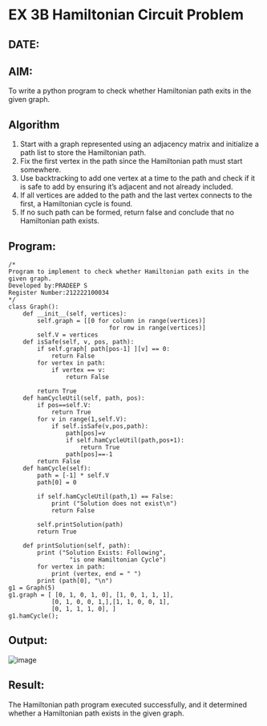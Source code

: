 # EX 3B Hamiltonian Circuit Problem
## DATE:
## AIM:
To write a python program to check whether Hamiltonian path exits in the given graph.


## Algorithm
1. Start with a graph represented using an adjacency matrix and initialize a path list to store the Hamiltonian path.
2. Fix the first vertex in the path since the Hamiltonian path must start somewhere.
3. Use backtracking to add one vertex at a time to the path and check if it is safe to add by ensuring it’s adjacent and not already included.
4. If all vertices are added to the path and the last vertex connects to the first, a Hamiltonian cycle is found. 
5. If no such path can be formed, return false and conclude that no Hamiltonian path exists.
  

## Program:
```
/*
Program to implement to check whether Hamiltonian path exits in the given graph.
Developed by:PRADEEP S
Register Number:212222100034
*/
class Graph():
    def __init__(self, vertices):
        self.graph = [[0 for column in range(vertices)]
                            for row in range(vertices)]
        self.V = vertices
    def isSafe(self, v, pos, path):
        if self.graph[ path[pos-1] ][v] == 0:
            return False
        for vertex in path:
            if vertex == v:
                return False
 
        return True
    def hamCycleUtil(self, path, pos):
        if pos==self.V:
            return True
        for v in range(1,self.V):
            if self.isSafe(v,pos,path):
                path[pos]=v
                if self.hamCycleUtil(path,pos+1):
                    return True
                path[pos]==-1
        return False
    def hamCycle(self):
        path = [-1] * self.V
        path[0] = 0
 
        if self.hamCycleUtil(path,1) == False:
            print ("Solution does not exist\n")
            return False
 
        self.printSolution(path)
        return True
 
    def printSolution(self, path):
        print ("Solution Exists: Following",
                 "is one Hamiltonian Cycle")
        for vertex in path:
            print (vertex, end = " ")
        print (path[0], "\n")
g1 = Graph(5)
g1.graph = [ [0, 1, 0, 1, 0], [1, 0, 1, 1, 1],
            [0, 1, 0, 0, 1,],[1, 1, 0, 0, 1],
            [0, 1, 1, 1, 0], ]
g1.hamCycle();
```

## Output:
![image](https://github.com/user-attachments/assets/71bc2d15-4ae1-4998-9a8f-5f099ea0e9af)



## Result:
The Hamiltonian path program executed successfully, and it determined whether a Hamiltonian path exists in the given graph.
